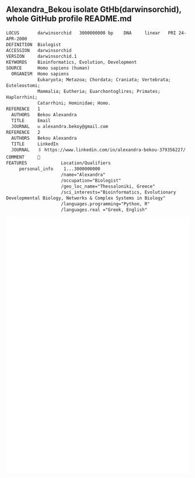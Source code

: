 ## Alexandra_Bekou isolate GtHb(darwinsorchid), whole GitHub profile README.md
```genbank
LOCUS       darwinsorchid   3000000000 bp    DNA     linear   PRI 24-APR-2000
DEFINITION  Biologist
ACCESSION   darwinsorchid
VERSION     darwinsorchid.1
KEYWORDS    Bioinformatics, Evolution, Development
SOURCE      Homo sapiens (human)
  ORGANISM  Homo sapiens
            Eukaryota; Metazoa; Chordata; Craniata; Vertebrata; Euteleostomi;
            Mammalia; Eutheria; Euarchontoglires; Primates; Haplorrhini;
            Catarrhini; Hominidae; Homo.
REFERENCE   1
  AUTHORS   Bekou Alexandra
  TITLE     Email
  JOURNAL   ✉ alexandra.bekoy@gmail.com
REFERENCE   2
  AUTHORS   Bekou Alexandra
  TITLE     LinkedIn
  JOURNAL   🖇 https://www.linkedin.com/in/alexandra-bekou-379356227/
COMMENT     🐇 
FEATURES             Location/Qualifiers
     personal_info    1...3000000000
                     /name="Alexandra"
                     /occupation="Biologist"
                     /geo_loc_name="Thessaloniki, Greece"
                     /sci_interests="Bioinformatics, Evolutionary Developmental Biology, Networks & Complex Systems in Biology"
                     /languages.programming="Python, R"
                     /languages.real ="Greek, English"
```

<img src="DNA_image.svg" alt="DNA" max-width="100%" height = "700px" style="display: inline-block; margin: 0; padding: 0;">